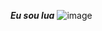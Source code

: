 ***Eu sou lua***
![image](https://github.com/luaclaara/lua/assets/138508370/c9f1b031-b7c7-407d-a5bc-182b5ae1432d)
